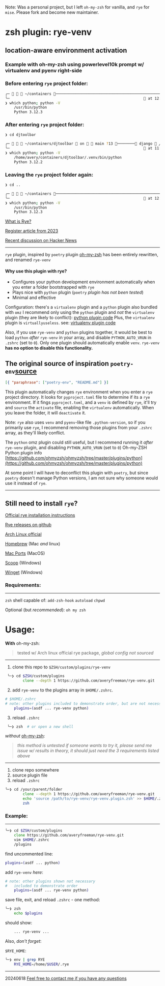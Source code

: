 Note: Was a personal project, but I left `oh-my-zsh` for vanilla, and `rye` for `mise`. Please fork and become new maintainer.

# zsh plugin: rye-venv
location-aware environment activation
---

### Example with oh-my-zsh using powerlevel10k prompt w/ virtualenv and pyenv right-side

### Before entering `rye` project folder:

```zsh
╭─    ~/containers ────────────────────────────────────────────────────────────╮
╰─                                                              at 12:33:24 PM  ─╯
❯ which python; python -V
	/usr/bin/python
	Python 3.12.3
``` 

### After entering `rye` project folder:

```zsh
❯ cd djtoolbar

╭─    ~/containers/djtoolbar  on   main ?13 ──────── django  ╱ 3.12.2   ─╮
╰─                                                              at 11:43:54 AM  ─╯
❯ which python; python -V
	/home/avery/containers/djtoolbar/.venv/bin/python
	Python 3.12.2
```

### Leaving the `rye` project folder again:

```zsh
❯ cd ..

╭─    ~/containers ────────────────────────────────────────────────────────────╮
╰─                                                              at 12:33:24 PM  ─╯
❯ which python; python -V
	/usr/bin/python
	Python 3.12.3
``` 


[What is Rye?](https://rye-up.com/)

[Register article from 2023](https://www.theregister.com/2023/05/04/a_python_tool_called_rye/)

[Recent discussion on Hacker News](https://news.ycombinator.com/item?id=39249005)

---
`rye` plugin, inspired by `poetry` plugin [oh-my-zsh](https://github.com/ohmyzsh/ohmyzsh) has been entirely rewritten, and renamed `rye-venv`

#### Why use this plugin with rye?
 - Configures your python development environment automatically when you enter a folder bootstrapped with `rye`
 - Plays nice with `python` plugin (`poetry` _plugin has not been tested_) 
 - Minimal and effective

 Configuration: there's a `virtualenv` plugin and a `python` plugin also bundled with `omz`
 I recommend only using the `python` plugin and _not_ the `virtualenv` plugin (they are likely to conflict): [python plugin code](https://github.com/ohmyzsh/ohmyzsh/blob/master/plugins/python/python.plugin.zsh) Plus, the `virtualenv` plugin is `virtuallyuseless`. see: [virtualenv plugin code](https://github.com/ohmyzsh/ohmyzsh/blob/master/plugins/virtualenv/virtualenv.plugin.zsh) 

 Also, if you use `rye-venv` and `python` plugins together, it would be best to load
 `python` _after_ `rye-venv` in your array, and disable `PYTHON_AUTO_VRUN` in `.zshrc` (set to `0`).  Only one plugin should automatically enable `venv`. `rye-venv` **has no option to disable this functionality.**

The original source of inspiration `poetry-env`[source](https://github.com/ohmyzsh/ohmyzsh/tree/master/plugins/poetry-env)
---
```json
[{ "paraphrase": ["poetry-env", "README.md"] }]
```
This plugin automatically changes `rye` environment when you enter a `rye` project directory. It looks for `pyproject.toml` file to determine if its a `rye` environment.  If it fings `pyproject.toml`, and a `venv` is defined by `rye`, it'll try and `source` the `activate` file, enabling the `virtualenv` automatically. When you leave the folder, it will `deactivate` it.

Note: `rye` also uses `venv` and `pyenv`-like file `.python-version`, so if you primarily use `rye`, I recommend removing those plugins from your `.zshrc` array, as they'll likely conflict.  

The `python` omz plugin could still useful, but I recommend running it _after_ `rye-venv` plugin, and disabling `PYTHON_AUTO_VRUN` (set to `0`) Oh-my-ZSH Python plugin info [https://github.com/ohmyzsh/ohmyzsh/tree/master/plugins/python](https://github.com/ohmyzsh/ohmyzsh/tree/master/plugins/python)

At some point I will have to deconflict this plugin with `poetry`, but since `poetry` doesn't manage Python versions, I am not sure why someone would use it instead of `rye`.

---

Still need to install `rye`?  
---
[Official rye installation instructions](https://rye-up.com/guide/installation/)

[Rye releases on github](https://github.com/astral-sh/rye/releases)

[Arch Linux official](https://archlinux.org/packages/extra/x86_64/rye/)

[Homebrew](https://formulae.brew.sh/formula/rye) (Mac _and_ linux)

[Mac Ports](https://ports.macports.org/port/rye/) (MacOS)

[Scoop](https://scoop.sh/#/apps?q=rye) (Windows)

[Winget](https://winstall.app/apps/Rye.Rye) (Windows)


### Requirements:
---
`zsh` shell capable of:
		`add-zsh-hook`
		`autoload`
		`chpwd`

Optional (but _recommended_): `oh my zsh`

# Usage:
**With** oh-my-zsh: 
>tested w/ Arch linux official rye package, _global config not sourced_
---
 1. clone this repo to `$ZSH/custom/plugins/rye-venv`
```zsh
 ╰─❯ cd $ZSH/custom/plugins
		clone --depth 1 https://github.com/averyfreeman/rye-venv.git
```
 2. add `rye-venv` to the plugins array in `$HOME/.zshrc`.  
```zsh
# $HOME/.zshrc
# note: other plugins included to demonstrate order, but are not necessary
	plugins=(asdf ... rye-venv python)
```
 3. reload `.zshrc`
```zsh
 ╰─❯ zsh  # or open a new shell
```

_without_ [oh-my-zsh](https://github.com/ohmyzsh/ohmyzsh): 
>_this method is untested_
>_if someone wants to try it, please send me issue w/ results_
>_in theory, it should just need the 3 requirements listed above_
---
 1. clone repo somewhere
 2. source plugin file 
 3. reload `.zshrc` 
```zsh
╰─❯ cd /your/parent/folder
		clone --depth 1 https://github.com/averyfreeman/rye-venv.git
		echo 'source /path/to/rye-venv/rye-venv.plugin.zsh' >> $HOME/.zshrc
		zsh
```



### Example:
---
```zsh
╰─❯ cd $ZSH/custom/plugins
	clone https://github.com/averyfreeman/rye-venv.git
	vim $HOME/.zshrc
	/plugins
```

find uncommented line:
```zsh
plugins=(asdf ... python)
```

add `rye-venv` _here_:
```zsh
# note: other plugins shown not necessary
# 	included to demonstrate order
	plugins=(asdf ... rye-venv python)
```

save file, exit, and reload `.zshrc` - one method: 
```zsh
╰─❯ zsh
	echo $plugins
```

should show: 
```zsh
	... rye-venv ...
```

Also, _don't forget_:

`$RYE_HOME`:
```zsh
╰─❯ env | grep RYE
	RYE_HOME=/home/$USER/.rye
```

--- 
20240618 [Feel free to contact me if you have any questions](https://unixgreybeard.org)

<!-- add this thing about the prompt eventually? 

 -->
